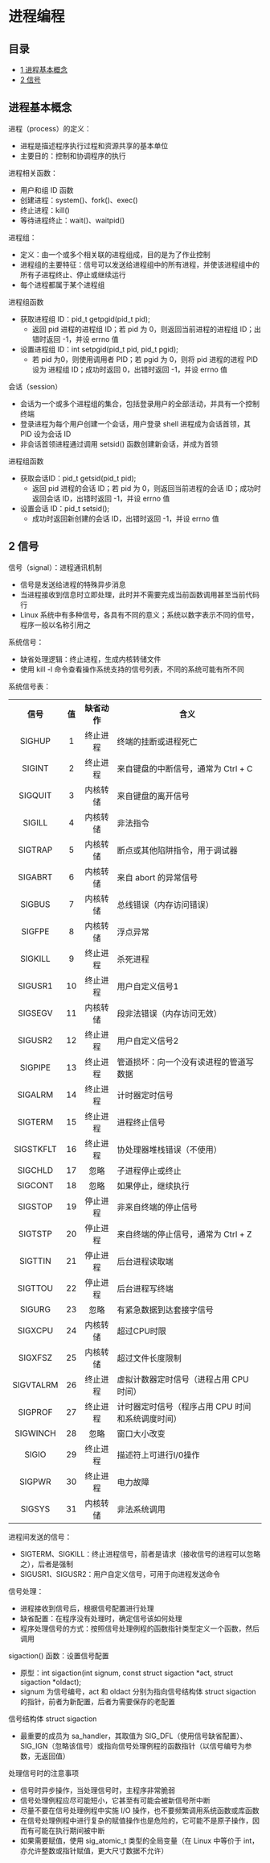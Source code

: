 # 进程编程

## 目录

- [1 进程基本概念](#1)
- [2 信号](#2)

<h2 id="1">进程基本概念</h2>

进程（process）的定义：

- 进程是描述程序执行过程和资源共享的基本单位
- 主要目的：控制和协调程序的执行

进程相关函数：

- 用户和组 ID 函数
- 创建进程：system()、fork()、exec()
- 终止进程：kill()
- 等待进程终止：wait()、waitpid()

进程组：

- 定义：由一个或多个相关联的进程组成，目的是为了作业控制
- 进程组的主要特征：信号可以发送给进程组中的所有进程，并使该进程组中的所有子进程终止、停止或继续运行
- 每个进程都属于某个进程组

进程组函数

- 获取进程组 ID：pid_t getpgid(pid_t pid);
  - 返回 pid 进程的进程组 ID；若 pid 为 0，则返回当前进程的进程组 ID；出错时返回 -1，并设 errno 值
- 设置进程组 ID：int setpgid(pid_t pid, pid_t pgid);
  - 若 pid 为0，则使用调用者 PID；若 pgid 为 0，则将 pid 进程的进程 PID 设为 进程组 ID；成功时返回 0，出错时返回 -1，并设 errno 值

会话（session）

- 会话为一个或多个进程组的集合，包括登录用户的全部活动，并具有一个控制终端
- 登录进程为每个用户创建一个会话，用户登录 shell 进程成为会话首领，其 PID 设为会话 ID
- 非会话首领进程通过调用 setsid() 函数创建新会话，并成为首领

进程组函数

- 获取会话ID：pid_t getsid(pid_t pid);
  - 返回 pid 进程的会话 ID；若 pid 为 0，则返回当前进程的会话 ID；成功时返回会话 ID，出错时返回 -1，并设 errno 值
- 设置会话 ID：pid_t setsid();
  - 成功时返回新创建的会话 ID，出错时返回 -1，并设 errno 值

<h2 id="2">2 信号</h2>

信号（signal）：进程通讯机制

- 信号是发送给进程的特殊异步消息
- 当进程接收到信息时立即处理，此时并不需要完成当前函数调用甚至当前代码行
- Linux 系统中有多种信号，各具有不同的意义；系统以数字表示不同的信号，程序一般以名称引用之

系统信号：

- 缺省处理逻辑：终止进程，生成内核转储文件
- 使用 kill -l 命令查看操作系统支持的信号列表，不同的系统可能有所不同

系统信号表：

<table>
  <tr><th align="center">信号</th><th align="center">值</th><th align="center">缺省动作</th><th>含义</th></tr>
  <tr><td align="center">SIGHUP</td><td align="center">1</td><td align="center">终止进程</td><td>终端的挂断或进程死亡</td></tr>
  <tr><td align="center">SIGINT</td><td align="center">2</td><td align="center">终止进程</td><td>来自键盘的中断信号，通常为 Ctrl + C</td></tr>
  <tr><td align="center">SIGQUIT</td><td align="center">3</td><td align="center">内核转储</td><td>来自键盘的离开信号</td></tr>
  <tr><td align="center">SIGILL</td><td align="center">4</td><td align="center">内核转储</td><td>非法指令</td></tr>
  <tr><td align="center">SIGTRAP</td><td align="center">5</td><td align="center">内核转储</td><td>断点或其他陷阱指令，用于调试器</td></tr>
  <tr><td align="center">SIGABRT</td><td align="center">6</td><td align="center">内核转储</td><td>来自 abort 的异常信号</td></tr>
  <tr><td align="center">SIGBUS</td><td align="center">7</td><td align="center">内核转储</td><td>总线错误（内存访问错误）</td></tr>
  <tr><td align="center">SIGFPE</td><td align="center">8</td><td align="center">内核转储</td><td>浮点异常</td></tr>
  <tr><td align="center">SIGKILL</td><td align="center">9</td><td align="center">终止进程</td><td>杀死进程</td></tr>
  <tr><td align="center">SIGUSR1</td><td align="center">10</td><td align="center">终止进程</td><td>用户自定义信号1</td></tr>
  <tr><td align="center">SIGSEGV</td><td align="center">11</td><td align="center">内核转储</td><td>段非法错误（内存访问无效）</td></tr>
  <tr><td align="center">SIGUSR2</td><td align="center">12</td><td align="center">终止进程</td><td>用户自定义信号2</td></tr>
  <tr><td align="center">SIGPIPE</td><td align="center">13</td><td align="center">终止进程</td><td>管道损坏：向一个没有读进程的管道写数据</td></tr>
  <tr><td align="center">SIGALRM</td><td align="center">14</td><td align="center">终止进程</td><td>计时器定时信号</td></tr>
  <tr><td align="center">SIGTERM</td><td align="center">15</td><td align="center">终止进程</td><td>进程终止信号</td></tr>
  <tr><td align="center">SIGSTKFLT</td><td align="center">16</td><td align="center">终止进程</td><td>协处理器堆栈错误（不使用）</td></tr>
  <tr><td align="center">SIGCHLD</td><td align="center">17</td><td align="center">忽略</td><td>子进程停止或终止</td></tr>
  <tr><td align="center">SIGCONT</td><td align="center">18</td><td align="center">忽略</td><td>如果停止，继续执行</td></tr>
  <tr><td align="center">SIGSTOP</td><td align="center">19</td><td align="center">停止进程</td><td>非来自终端的停止信号</td></tr>
  <tr><td align="center">SIGTSTP</td><td align="center">20</td><td align="center">停止进程</td><td>来自终端的停止信号，通常为 Ctrl + Z</td></tr>
  <tr><td align="center">SIGTTIN</td><td align="center">21</td><td align="center">停止进程</td><td>后台进程读取端</td></tr>
  <tr><td align="center">SIGTTOU</td><td align="center">22</td><td align="center">停止进程</td><td>后台进程写终端</td></tr>
  <tr><td align="center">SIGURG</td><td align="center">23</td><td align="center">忽略</td><td>有紧急数据到达套接字信号</td></tr>
  <tr><td align="center">SIGXCPU</td><td align="center">24</td><td align="center">内核转储</td><td>超过CPU时限</td></tr>
  <tr><td align="center">SIGXFSZ</td><td align="center">25</td><td align="center">内核转储</td><td>超过文件长度限制</td></tr>
  <tr><td align="center">SIGVTALRM</td><td align="center">26</td><td align="center">终止进程</td><td>虚拟计数器定时信号（进程占用 CPU 时间）</td></tr>
  <tr><td align="center">SIGPROF</td><td align="center">27</td><td align="center">终止进程</td><td>计时器定时信号（程序占用 CPU 时间和系统调度时间）</td></tr>
  <tr><td align="center">SIGWINCH</td><td align="center">28</td><td align="center">忽略</td><td>窗口大小改变</td></tr>
  <tr><td align="center">SIGIO</td><td align="center">29</td><td align="center">终止进程</td><td>描述符上可进行I/0操作</td></tr>
  <tr><td align="center">SIGPWR</td><td align="center">30</td><td align="center">终止进程</td><td>电力故障</td></tr>
  <tr><td align="center">SIGSYS</td><td align="center">31</td><td align="center">内核转储</td><td>非法系统调用</td></tr>
</table>

进程间发送的信号：

- SIGTERM、SIGKILL：终止进程信号，前者是请求（接收信号的进程可以忽略之），后者是强制
- SIGUSR1、SIGUSR2：用户自定义信号，可用于向进程发送命令

信号处理：

- 进程接收到信号后，根据信号配置进行处理
- 缺省配置：在程序没有处理时，确定信号该如何处理
- 程序处理信号的方式：按照信号处理例程的函数指针类型定义一个函数，然后调用

sigaction() 函数：设置信号配置

- 原型：int sigaction(int signum, const struct sigaction *act, struct sigaction *oldact);
- signum 为信号编号，act 和 oldact 分别为指向信号结构体 struct sigaction 的指针，前者为新配置，后者为需要保存的老配置

信号结构体 struct sigaction

- 最重要的成员为 sa_handler，其取值为 SIG_DFL（使用信号缺省配置）、SIG_IGN（忽略该信号）或指向信号处理例程的函数指针（以信号编号为参数，无返回值）

处理信号时的注意事项

- 信号时异步操作，当处理信号时，主程序非常脆弱
- 信号处理例程应尽可能短小，它甚至有可能会被新信号所中断
- 尽量不要在信号处理例程中实施 I/O 操作，也不要频繁调用系统函数或库函数
- 在信号处理例程中进行复杂的赋值操作也是危险的，它可能不是原子操作，因而有可能在执行期间被中断
- 如果需要赋值，使用 sig_atomic_t 类型的全局变量（在 Linux 中等价于 int，亦允许整数或指针赋值，更大尺寸数据不允许）
